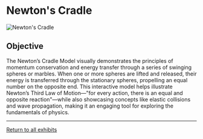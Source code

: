 # Newton's Cradle
![Newton's Cradle](../images/newtons-cradle.jpg)
## Objective
The Newton’s Cradle Model visually demonstrates the principles of momentum conservation and energy transfer through a series of swinging spheres or marbles. When one or more spheres are lifted and released, their energy is transferred through the stationary spheres, propelling an equal number on the opposite end. This interactive model helps illustrate Newton’s Third Law of Motion—"for every action, there is an equal and opposite reaction"—while also showcasing concepts like elastic collisions and wave propagation, making it an engaging tool for exploring the fundamentals of physics.



---
[Return to all exhibits](../README.md)
